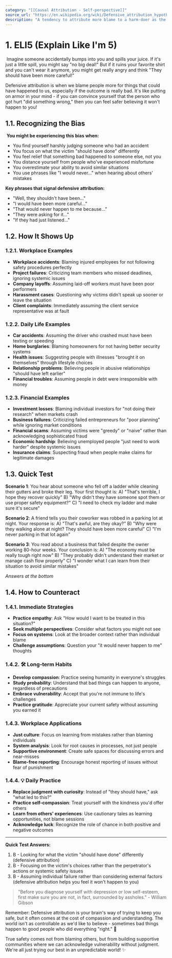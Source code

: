 ```yaml
---
category: "[[Causal Attribution - Self-perspective]]"
source_url: "https://en.wikipedia.org/wiki/Defensive_attribution_hypothesis"
description: "A tendency to attribute more blame to a harm-doer as the outcome becomes more severe or as personal or situational similarity to the victim decreases"
---
```


# 1. ELI5 (Explain Like I'm 5)

️ Imagine someone accidentally bumps into you and spills your juice. If it's just a little spill, you might say "no big deal!" But if it ruins your favorite shirt and you can't wear it anymore, you might get really angry and think "They should have been more careful!"

Defensive attribution is when we blame people more for things that could have happened to us, especially if the outcome is really bad. It's like putting on armor in your mind - if you can convince yourself that the person who got hurt "did something wrong," then you can feel safer believing it won't happen to you! ️

## 1.1. Recognizing the Bias

️ **You might be experiencing this bias when:**

- You find yourself harshly judging someone who had an accident
- You focus on what the victim "should have done" differently
- You feel relief that something bad happened to someone else, not you
- You distance yourself from people who've experienced misfortune
- You overestimate your ability to avoid similar situations
- You use phrases like "I would never..." when hearing about others' mistakes

**Key phrases that signal defensive attribution:**
- "Well, they shouldn't have been..."
- "I would have been more careful..."
- "That would never happen to me because..."
- "They were asking for it..."
- "If they had just listened..."

## 1.2. How It Shows Up

### 1.2.1. **Workplace Examples**

- **Workplace accidents**: Blaming injured employees for not following safety procedures perfectly
- **Project failures**: Criticizing team members who missed deadlines, ignoring systemic issues
- **Company layoffs**: Assuming laid-off workers must have been poor performers
- **Harassment cases**: Questioning why victims didn't speak up sooner or leave the situation
- **Client complaints**: Immediately assuming the client service representative was at fault

### 1.2.2. **Daily Life Examples**

- **Car accidents**: Assuming the driver who crashed must have been texting or speeding
- **Home burglaries**: Blaming homeowners for not having better security systems
- **Health issues**: Suggesting people with illnesses "brought it on themselves" through lifestyle choices
- **Relationship problems**: Believing people in abusive relationships "should have left earlier"
- **Financial troubles**: Assuming people in debt were irresponsible with money

### 1.2.3. **Financial Examples**

- **Investment losses**: Blaming individual investors for "not doing their research" when markets crash
- **Business failures**: Criticizing failed entrepreneurs for "poor planning" while ignoring market conditions
- **Financial scams**: Assuming victims were "greedy" or "naive" rather than acknowledging sophisticated fraud
- **Economic hardship**: Believing unemployed people "just need to work harder" despite systemic issues
- **Insurance claims**: Suspecting fraud when people make claims for legitimate damages

## 1.3. Quick Test

**Scenario 1**: You hear about someone who fell off a ladder while cleaning their gutters and broke their leg. Your first thought is:
A) "That's terrible, I hope they recover quickly"
B) "Why didn't they have someone spot them or use proper safety equipment?"
C) "I need to check my ladder and make sure it's secure"

**Scenario 2**: A friend tells you their coworker was robbed in a parking lot at night. Your response is:
A) "That's awful, are they okay?"
B) "Why were they walking alone at night? They should have been more careful"
C) "I'm never parking in that lot again"

**Scenario 3**: You read about a business that failed despite the owner working 80-hour weeks. Your conclusion is:
A) "The economy must be really tough right now"
B) "They probably didn't understand their market or manage cash flow properly"
C) "I wonder what I can learn from their situation to avoid similar mistakes"

*Answers at the bottom*

## 1.4. How to Counteract

### 1.4.1. **Immediate Strategies**

- **Practice empathy**: Ask "How would I want to be treated in this situation?"
- **Seek multiple perspectives**: Consider what factors you might not see
- **Focus on systems**: Look at the broader context rather than individual blame
- **Challenge assumptions**: Question your "it would never happen to me" thoughts

### 1.4.2. 🛠️ **Long-term Habits**

- **Develop compassion**: Practice seeing humanity in everyone's struggles
- **Study probability**: Understand that bad things can happen to anyone, regardless of precautions
- **Embrace vulnerability**: Accept that you're not immune to life's challenges
- **Practice gratitude**: Appreciate your current safety without assuming you earned it

### 1.4.3. **Workplace Applications**

- **Just culture**: Focus on learning from mistakes rather than blaming individuals
- **System analysis**: Look for root causes in processes, not just people
- **Supportive environment**: Create safe spaces for discussing errors and near-misses
- **Blame-free reporting**: Encourage honest reporting of issues without fear of punishment

### 1.4.4. 💡 **Daily Practice**

- **Replace judgment with curiosity**: Instead of "they should have," ask "what led to this?"
- **Practice self-compassion**: Treat yourself with the kindness you'd offer others
- **Learn from others' experiences**: Use cautionary tales as learning opportunities, not blame sessions
- **Acknowledge luck**: Recognize the role of chance in both positive and negative outcomes

---

**Quick Test Answers:**
1. B - Looking for what the victim "should have done" differently (defensive attribution)
2. B - Focusing on the victim's choices rather than the perpetrator's actions or systemic safety issues
3. B - Assuming individual failure rather than considering external factors (defensive attribution helps you feel it won't happen to you)

> "Before you diagnose yourself with depression or low self-esteem, first make sure you are not, in fact, surrounded by assholes." - William Gibson

Remember: Defensive attribution is your brain's way of trying to keep you safe, but it often comes at the cost of compassion and understanding. The world isn't as controllable as we'd like to believe - sometimes bad things happen to good people who did everything "right." 🌟

True safety comes not from blaming others, but from building supportive communities where we can acknowledge vulnerability without judgment. We're all just trying our best in an unpredictable world! ✨